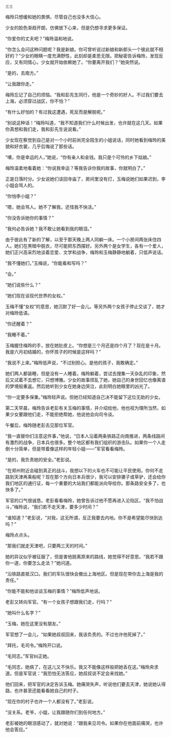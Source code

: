     三三 

   梅玲只想缓和她的畏惧，尽管自己也没多大信心。

   少女的脸色渐趋开朗，仿佛放下心来，但是仍想寻求更多保证。

   “你爱你的丈夫吧？”梅玲温和地说。

   “你怎么会问这种问题呢？我是新娘。你可曾听说过新娘和新郎头一个彼此就不相好的？”少女的眼睛一度充满野性，此刻却是柔思无限。把秘密告诉梅玲，发现反应，又有同情心，少女就开始依赖她了。“你要离开我们？”她突然说。

   “是的，去南方。”

   “让我跟你走。”

   梅玲忘记了自己的烦恼。“我和彭先生同行，他是一个奇妙的好人。不过我们要去上海，必须穿过战区，你不怕？”

   “有什么好怕的？有过我这遭遇，死反而是解脱呢。”

   “别说这种话！”梅玲叫道，“我不知道我们什么时候出发，也许就在这几天。如果你真想和我们走，我和彭先生说说看。”

   少女现在察觉到自己是对一个小时前尚完全陌生的小姐说话，同时她看到梅玲的美貌和好衣裳，几乎后悔说了那些话。

   “噢，你是幸运的人，”她说，“你有亲人和金钱。我只是个可怜的乡下姑娘。”

   梅玲温柔地看着她：“你说我幸运？等我告诉你我的故事，你就明白了。”

   正是日落时分。少女说她们该回寺庙了，房间里没有灯，玉梅说她们如果迟到，李小姐会骂人的。

   “你怕李小姐？”

   “嗯，她会骂人。她不了解我，还怪我不快活。”

   “你没告诉她你的事情？”

   “我何必告诉她？我不敢让她看到我的眼泪。”

   由于彼此有了新的了解，以至于那天晚上两人同躺一床。一个小房间两张床住四人。她们在黑暗中脱衣，尽可能把东西摆好。另外两个是女学生，各有一个爱人，她们正兴高采烈地谈着恋爱、文学和战争，梅玲和玉梅静静地躺着，只低声说话。

   “我不懂她们，”玉梅说，“你能看和写吗？”

   “会。”

   “她们说些什么？”

   “她们现在谈现代世界的女权。”

   玉梅不懂“女权”的意思，她沉默了好一会儿。等另外两个女孩子停止交谈了，她才对梅玲低语。

   “你还醒着？”

   “我睡不着。”

   玉梅握住梅玲的手，放在她肚皮上。“你想是三个月还是四个月了？现在是十月。我是六月初结婚的，你怀孩子的时候是这样吗？”

   “我说不上来。”梅玲低声说，“不过别担心。是他的孩子，我敢确定。”

   她们两人都装睡，但是没有一人睡着。梅玲躺着，尝试去搜集一天杂乱的印象，然后又试着不去想它，只想博雅。少女的故事烦乱了她，她自己的身世回忆也像离谱的梦境般重返。然后她听到少女在她身边哭泣，此刻明白她眼里的凶光了。

   “你一定要多保重。”梅玲轻声说。但她已经知道自己决不能留下这位无助的少女。

   第二天早晨，梅玲告诉老彭有关玉梅的事情，并介绍给他，他也视为理所当然，如果少女要跟他们走，不能拒绝帮她，他说他会向司令谈。

   午餐后，梅玲随老彭去见那位军官。

   “我一直替你们注意这件事，”他说，“日本人沿着两条铁路正向南推进，两条线路间有激烈的战争，日本兵也很多。整个地区都有我们组织的游击队。如果你一个人走倒十分简单，但是带着像这样的年轻小姐——”军官看看梅玲。

   “是的，我负责她的安全。”老彭说。

   “在郑州附近会碰到真正的战斗，我想以下的火车也不可能让平民使用。你何不走路到天津再乘船呢？现在那个方向日本兵很少，我可以安排骡子或草驴，还会给你我们地区的通行证，每一个重要的大站我们都能派向导给你。那条路安全多了，也快多了。”

   军官的口气很诚恳。老彭看看梅玲，她曾告诉过他不愿再进入沦陷区。“我不怕战斗，”梅玲说，“我们若不走天津，要多少时间？”

   “谁知道？”老彭说，“对我，这无所谓，反正我要去内地。你不是希望能尽快到达吗？”

   梅玲点点头。

   “那我们就走天津吧，只要两三天的时间。”

   她的异议似乎被征服了，但是害他脱离原来的路线，她觉得不好意思。“我若不跟你一道，你要怎么走法？”她问道。

   “沿铁路直抵汉口。我们的军队很快会撤出上海地区。但是现在带你去上海是我的责任。”

   “你能不能和他谈谈玉梅的事情？”梅玲低声地说。

   老彭又转向军官。“有一个女孩子想跟我们走，行吗？”

   “她叫什么名字？”

   “玉梅，她在这里没有朋友。”

   军官想了一会儿，“如果她叔叔回来，我该负责的。不过也许他死掉了。”

   “拜托，毛司令。”梅玲开口说。

   “毛同志。”军官纠正她。

   “毛同志，她病了，在这儿又不快乐。我又不能像这样般把她丢在这。”梅玲央求道。但是军官说：“我恐怕无法答应，她叔叔说不定会来找她。”

   他们回来，把军官的决定告诉玉梅。她痛哭失声，听说他们要去天津，她说她认得路，也许甚至还能看看她自己的村子。

   “现在你的村子也许一个人都没有了。”老彭说。

   “没关系。老爷，小姐，让我跟随你们到任何地方。”

   老彭被她的眼泪感动了，就对她说：“跟我来见司令。如果你在他面前痛哭，也许他会答应。”

